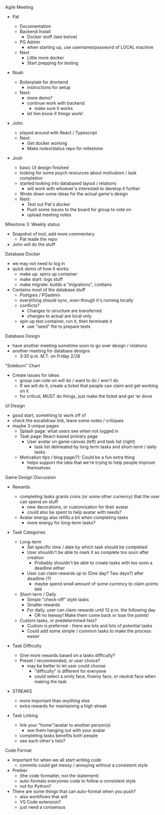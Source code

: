 Agile Meeting
- Pat
    - Documentation
    - Backend Install
        - Docker stuff (see below)
    - PG Admin
        - when starting up, use username/password of LOCAL machine
    - Next
        - Little more docker
        - Start prepping for testing
        
- Noah
    - Boilerplate for drontend
        - instructions for setup   
    - Next:
        - more demo?
        - continue work with backend
            - make sure it works
        - let him know if things work!
    
- John
    - played around with React / Typescript
    - Next:
        - Get docker working
        - Make notes/status repo for milestone

- Josh
    - basic UI design finished
    - looking for some psych resources about motivation / task completion
    - started looking into databased layout / relations
        - will work with whoever's interested to develop it further
    - Wrote down some ideas for the actual game's design
    - Next:
        - Test out Pat's docker
        - Push some issues to the board for group to vote on
        - upload meeting notes 

Milestone 3: Weekly status
- Snapshot of tool, add more commentary
    - Pat made the repo
- John will do the stuff

Database Docker
- we may not need to log in
- quick demo of how it works
    - make up: spins up container
    - make start: logs stuff
    - make migrate: builds a "migrations", contians
- Contains most of the database stuff
    - Postgres / PGadmin
    - everything *should* sync, even though it's running locally
    - conflicts?
        - Changes to structure are transferred
        - changes to actual are local only
    - spin up test container, run it, then terminate it
        - use "seed" file to prepare tests

Database Design
- have another meeting sometime soon to go over design / relations
- another meeting for database designs
    - 3:30 p.m. M.T. on Friday 2/28

"Sideburn" Chart
- Create issues for ideas
    - group can vote on will do / want to do / won't do
    - If we will do it, create a ticket that people can claim and get working on it 
    - for critical, MUST do things, just make the ticket and get 'er done

UI Design
- good start, something to work off of
- check the excalidraw link, leave some notes / critiques
- maybe 3 unique pages
    - Splash page: what users see when not logged in
    - Task page: React-based primary page
        - User avatar on game canvas (left) and task list (right)
            - task list delineated by long term tasks and short-term / daily tasks       
    - Motivation tips / blog page(?): Could be a fun extra thing 
        - helps support the idea that we're trying to help people improve themselves
    
Game Design Discussion
- Rewards
    - completing tasks grants coins (or some other currency) that the user can spend on stuff
        - new decorations, or customization for their avatar 
        - could also be spent to help avatar with needs?
    - Avatar energy also refills a bit when completing tasks
        - more energy for long-term tasks?
    
- Task Categories
    - Long-term
        - Set specific time / date by which task should be completed
        - User shouldn't be able to mark it as complete too soon after creation
            - Probably shouldn't be able to create tasks with too soon a deadline either
        - User can claim rewards up to (One day? Two days?) after deadline (?)
            - maybe spend small amount of some currency to claim points late
    - Short-term / Daily
        - Simple "check-off" style tasks
        - Smaller rewards
        - For daily, user can claim rewards until 12 p.m. the following day 
            - OR no leeway! Make them come back or lose the points!
    - Custom tasks, or predetermined lists?
        - Custom is preferred - there are lots and lots of potential tasks
        - Could add some simple / common tasks to make the process easier
- Task Difficulty
    - Give more rewards based on a tasks difficulty?
    - Preset / recommended, or user choice?
        - may be better to let user could choose
            - "difficulty" is different for everyone
            - could select a smily face, frowny face, or neutral face when making the task
- STREAKS
    - more important than *anything* else
    - extra rewards for maintaining a high streak
- Task Linking
    - link your "home"/avatar to another person(s)
        - see them hanging out with your avatar
    - completing tasks benefits both people
    - see each other's lists?
    
Code Format
- Important for when we all start writing code
    - commits could get messy / annoying without a consistent style
- Prettier 
    - (the code formatter, not the statement)
    - auto-formats everyones code to follow a consistent style
    - not for Python?
- There are some things that can auto-format when you push?
    - also workflows that will 
    - VS Code extension?
    - just need a consensus
